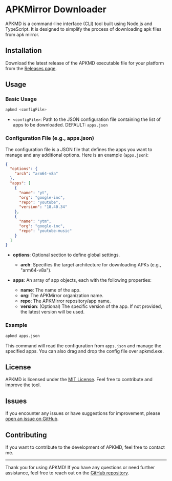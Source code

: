 # APKMirror Downloader

APKMD is a command-line interface (CLI) tool built using Node.js and TypeScript. It is designed to simplify the process of downloading apk files from apk mirror.

## Installation

Download the latest release of the APKMD executable file for your platform from the [Releases page](https://github.com/tanishqmanuja/apkmirror-downloader/releases).

## Usage

### Basic Usage

```bash
apkmd <configFile>
```

- `<configFile>`: Path to the JSON configuration file containing the list of apps to be downloaded. DEFAULT: `apps.json`

### Configuration File (e.g., apps.json)

The configuration file is a JSON file that defines the apps you want to manage and any additional options. Here is an example (`apps.json`):

```json
{
  "options": {
    "arch": "arm64-v8a"
  },
  "apps": [
    {
      "name": "yt",
      "org": "google-inc",
      "repo": "youtube",
      "version": "18.40.34"
    },
    {
      "name": "ytm",
      "org": "google-inc",
      "repo": "youtube-music"
    }
  ]
}
```

- **options**: Optional section to define global settings.

  - **arch**: Specifies the target architecture for downloading APKs (e.g., "arm64-v8a").

- **apps**: An array of app objects, each with the following properties:
  - **name**: The name of the app.
  - **org**: The APKMirror organization name.
  - **repo**: The APKMirror repository/app name.
  - **version**: (Optional) The specific version of the app. If not provided, the latest version will be used.

### Example

```bash
apkmd apps.json
```

This command will read the configuration from `apps.json` and manage the specified apps. You can also drag and drop the config file over apkmd.exe.

## License

APKMD is licensed under the [MIT License](LICENSE). Feel free to contribute and improve the tool.

## Issues

If you encounter any issues or have suggestions for improvement, please [open an issue on GitHub](https://github.com/tanishqmanuja/apkmirror-downloader/issues).

## Contributing

If you want to contribute to the development of APKMD, feel free to contact me.

---

Thank you for using APKMD! If you have any questions or need further assistance, feel free to reach out on the [GitHub repository](https://github.com/your-username/apkmd).

